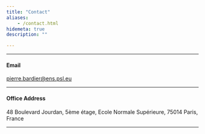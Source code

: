 ```yaml
---
title: "Contact"
aliases:
    - /contact.html
hidemeta: true
description: ""

---
```


---

#### Email
pierre.bardier@ens.psl.eu


---

#### Office Address
48 Boulevard Jourdan, 5ème étage, Ecole Normale Supérieure, 75014 Paris, France

---